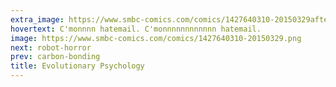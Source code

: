 ```yaml
---
extra_image: https://www.smbc-comics.com/comics/1427640310-20150329after.png
hovertext: C'monnnn hatemail. C'monnnnnnnnnnnn hatemail.
image: https://www.smbc-comics.com/comics/1427640310-20150329.png
next: robot-horror
prev: carbon-bonding
title: Evolutionary Psychology
---
```

